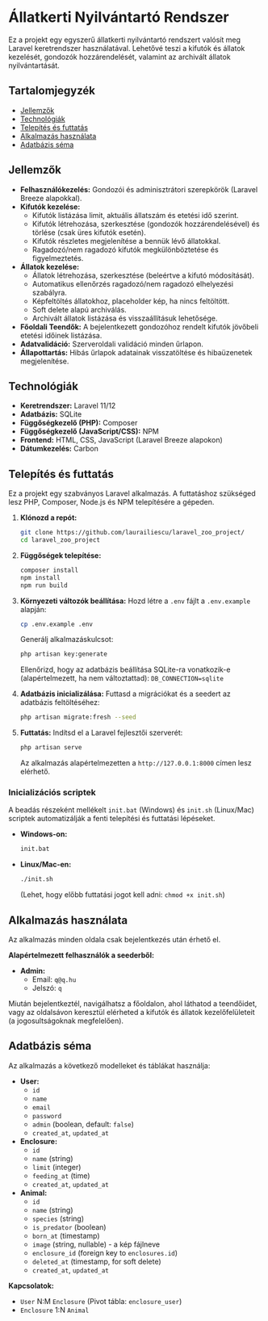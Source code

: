 # Állatkerti Nyilvántartó Rendszer

Ez a projekt egy egyszerű állatkerti nyilvántartó rendszert valósít meg Laravel keretrendszer használatával. Lehetővé teszi a kifutók és állatok kezelését, gondozók hozzárendelését, valamint az archivált állatok nyilvántartását.

## Tartalomjegyzék

  * [Jellemzők](#jellemzők)
  * [Technológiák](#technológiák)
  * [Telepítés és futtatás](#telepítés-és-futtatás)
  * [Alkalmazás használata](#alkalmazás-használata)
  * [Adatbázis séma](#adatbázis-séma)

## Jellemzők

  * **Felhasználókezelés:** Gondozói és adminisztrátori szerepkörök (Laravel Breeze alapokkal).
  * **Kifutók kezelése:**
      * Kifutók listázása limit, aktuális állatszám és etetési idő szerint.
      * Kifutók létrehozása, szerkesztése (gondozók hozzárendelésével) és törlése (csak üres kifutók esetén).
      * Kifutók részletes megjelenítése a bennük lévő állatokkal.
      * Ragadozó/nem ragadozó kifutók megkülönböztetése és figyelmeztetés.
  * **Állatok kezelése:**
      * Állatok létrehozása, szerkesztése (beleértve a kifutó módosítását).
      * Automatikus ellenőrzés ragadozó/nem ragadozó elhelyezési szabályra.
      * Képfeltöltés állatokhoz, placeholder kép, ha nincs feltöltött.
      * Soft delete alapú archiválás.
      * Archivált állatok listázása és visszaállításuk lehetősége.
  * **Főoldali Teendők:** A bejelentkezett gondozóhoz rendelt kifutók jövőbeli etetési időinek listázása.
  * **Adatvalidáció:** Szerveroldali validáció minden űrlapon.
  * **Állapottartás:** Hibás űrlapok adatainak visszatöltése és hibaüzenetek megjelenítése.

## Technológiák

  * **Keretrendszer:** Laravel 11/12
  * **Adatbázis:** SQLite
  * **Függőségkezelő (PHP):** Composer
  * **Függőségkezelő (JavaScript/CSS):** NPM
  * **Frontend:** HTML, CSS, JavaScript (Laravel Breeze alapokon)
  * **Dátumkezelés:** Carbon

## Telepítés és futtatás

Ez a projekt egy szabványos Laravel alkalmazás. A futtatáshoz szükséged lesz PHP, Composer, Node.js és NPM telepítésére a gépeden.

1.  **Klónozd a repót:**

    ```bash
    git clone https://github.com/laurailiescu/laravel_zoo_project/
    cd laravel_zoo_project
    ```

2.  **Függőségek telepítése:**

    ```bash
    composer install
    npm install
    npm run build
    ```

3.  **Környezeti változók beállítása:**
    Hozd létre a `.env` fájlt a `.env.example` alapján:

    ```bash
    cp .env.example .env
    ```

    Generálj alkalmazáskulcsot:

    ```bash
    php artisan key:generate
    ```

    Ellenőrizd, hogy az adatbázis beállítása SQLite-ra vonatkozik-e (alapértelmezett, ha nem változtattad):
    `DB_CONNECTION=sqlite`

4.  **Adatbázis inicializálása:**
    Futtasd a migrációkat és a seedert az adatbázis feltöltéséhez:

    ```bash
    php artisan migrate:fresh --seed
    ```

5.  **Futtatás:**
    Indítsd el a Laravel fejlesztői szerverét:

    ```bash
    php artisan serve
    ```

    Az alkalmazás alapértelmezetten a `http://127.0.0.1:8000` címen lesz elérhető.

### Inicializációs scriptek

A beadás részeként mellékelt `init.bat` (Windows) és `init.sh` (Linux/Mac) scriptek automatizálják a fenti telepítési és futtatási lépéseket.

  * **Windows-on:**
    ```bash
    init.bat
    ```
  * **Linux/Mac-en:**
    ```bash
    ./init.sh
    ```
    (Lehet, hogy előbb futtatási jogot kell adni: `chmod +x init.sh`)

## Alkalmazás használata

Az alkalmazás minden oldala csak bejelentkezés után érhető el.

**Alapértelmezett felhasználók a seederből:**

  * **Admin:**
      * Email: `q@q.hu`
      * Jelszó: `q`

Miután bejelentkeztél, navigálhatsz a főoldalon, ahol láthatod a teendőidet, vagy az oldalsávon keresztül elérheted a kifutók és állatok kezelőfelületeit (a jogosultságoknak megfelelően).

## Adatbázis séma

Az alkalmazás a következő modelleket és táblákat használja:

  * **User:**
      * `id`
      * `name`
      * `email`
      * `password`
      * `admin` (boolean, default: `false`)
      * `created_at`, `updated_at`
  * **Enclosure:**
      * `id`
      * `name` (string)
      * `limit` (integer)
      * `feeding_at` (time)
      * `created_at`, `updated_at`
  * **Animal:**
      * `id`
      * `name` (string)
      * `species` (string)
      * `is_predator` (boolean)
      * `born_at` (timestamp)
      * `image` (string, nullable) - a kép fájlneve
      * `enclosure_id` (foreign key to `enclosures.id`)
      * `deleted_at` (timestamp, for soft delete)
      * `created_at`, `updated_at`

**Kapcsolatok:**

  * `User` N:M `Enclosure` (Pivot tábla: `enclosure_user`)
  * `Enclosure` 1:N `Animal`
